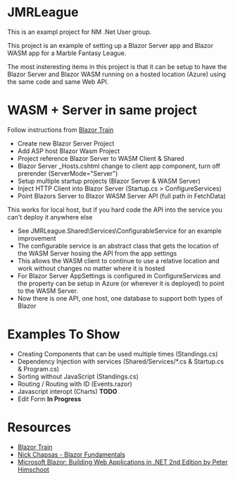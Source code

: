 # JMRLeague
This is an exampl project for NM .Net User group.

This project is an example of setting up a Blazor Server app and Blazor WASM app for a Marble Fantasy League.

The most insteresting items in this project is that it can be setup to have the Blazor Server and Blazor WASM running on a hosted location (Azure) using the same code and same Web API.


# WASM + Server in same project

Follow instructions from [Blazor Train](https://www.youtube.com/watch?v=SkYQDPXw__c&feature=youtu.be)
  * Create new Blazor Server Project
  * Add ASP host Blazor Wasm Project
  * Project reference Blazor Server to WASM Client & Shared
  * Blazor Server _Hosts.cshtml change to client app component, turn off prerender (ServerMode="Server")
  * Setup multiple startup projects (Blazor Server & WASM Server)
  * Inject HTTP Client into Blazor Server (Startup.cs > ConfigureServices)
  * Point Blazors Server to Blazor WASM Server API (full path in FetchData)

This works for local host, but if you hard code the API into the service you can't deploy it anywhere else

* See JMRLeague.Shared\Services\ConfigurableService for an example improvement
* The configurable service is an abstract class that gets the location of the WASM Server hosing the API from the app settings
* This allows the WASM client to continue to use a relative location and work without changes no matter where it is hosted
* For Blazor Server AppSettings is configured in ConfigureServices and the property can be setup in Azure (or wherever it is deployed) to point to the WASM Server.
* Now there is one API, one host, one database to support both types of Blazor

# Examples To Show

* Creating Components that can be used multiple times (Standings.cs)
* Dependency Injection with services (Shared/Services/*.cs & Startup.cs & Program.cs)
* Sorting without JavaScript (Standings.cs)
* Routing / Routing with ID (Events.razor)
* Javascript interopt (Charts) **TODO**
* Edit Form **In Progress**


# Resources
* [Blazor Train](https://blazortrain.com/)
* [Nick Chapsas - Blazor Fundamentals](https://www.youtube.com/playlist?list=PLUOequmGnXxPrY79JGnF72e1Pba8z93zo)
* [Microsoft Blazor: Building Web Applications in .NET 2nd Edition by Peter Himschoot](https://amzn.to/3eUYGJf)
